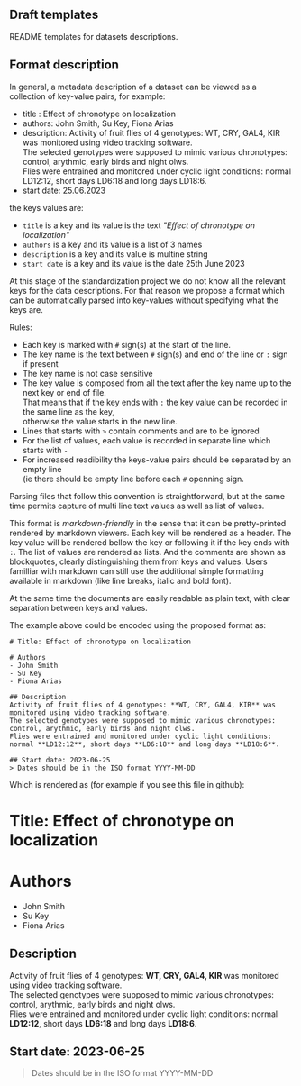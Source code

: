 ## Draft templates

README templates for datasets descriptions.

## Format description

In general, a metadata description of a dataset can be viewed as a collection of key-value pairs,
for example:

* title : Effect of chronotype on localization
* authors: John Smith, Su Key, Fiona Arias
* description: 
Activity of fruit flies of 4 genotypes: WT, CRY, GAL4, KIR was monitored using video tracking software.  
The selected genotypes were supposed to mimic various chronotypes: control, arythmic, early birds and night olws.  
Flies were entrained and monitored under cyclic light conditions: normal LD12:12, short days LD6:18 and long days LD18:6. 
* start date: 25.06.2023

the keys values are:
* `title` is a key and its value is the text *"Effect of chronotype on localization"*
* `authors` is a key and its value is a list of 3 names
* `description` is a key and its value is multine string
* `start date` is a key and its value is the date 25th June 2023

At this stage of the standardization project we do not know all the relevant keys for the data descriptions.
For that reason we propose a format which can be automatically parsed into key-values without specifying what the keys are.

Rules:
* Each key is marked with `#` sign(s) at the start of the line. 
* The key name is the text between `#` sign(s) and end of the line or `:` sign if present
* The key name is not case sensitive
* The key value is composed from all the text after the key name up to the next key or end of file.  
That means that if the key ends with `:` the key value can be recorded in the same line as the key,  
otherwise the value starts in the new line. 
* Lines that starts with `>` contain comments and are to be ignored
* For the list of values, each value is recorded in separate line which starts with `-`
* For increased readibility the keys-value pairs should be separated by an empty line  
(ie there should be empty line before each `#` openning sign.

Parsing files that follow this convention is straightforward, but at the same time permits capture of multi line text values
as well as list of values.

This format is *markdown-friendly* in the sense that it can be pretty-printed rendered by markdown viewers.
Each key will be rendered as a header. The key value will be rendered bellow the key or following it if the key ends with `:`.
The list of values are rendered as lists. And the comments are shown as blockquotes, clearly distinguishing them from keys and values.
Users familliar with markdown can still use the additional simple formatting available in markdown (like line breaks, italic and bold font).

At the same time the documents are easily readable as plain text, with clear separation between keys and values.

The example above could be encoded using the proposed format as:
```
# Title: Effect of chronotype on localization

# Authors 
- John Smith
- Su Key
- Fiona Arias

## Description 
Activity of fruit flies of 4 genotypes: **WT, CRY, GAL4, KIR** was monitored using video tracking software.  
The selected genotypes were supposed to mimic various chronotypes: control, arythmic, early birds and night olws.  
Flies were entrained and monitored under cyclic light conditions: 
normal **LD12:12**, short days **LD6:18** and long days **LD18:6**. 

## Start date: 2023-06-25
> Dates should be in the ISO format YYYY-MM-DD
```

Which is rendered as (for example if you see this file in github):

# Title: Effect of chronotype on localization
# Authors 
- John Smith
- Su Key
- Fiona Arias
## Description 
Activity of fruit flies of 4 genotypes: **WT, CRY, GAL4, KIR** was monitored using video tracking software.  
The selected genotypes were supposed to mimic various chronotypes: control, arythmic, early birds and night olws.  
Flies were entrained and monitored under cyclic light conditions: 
normal **LD12:12**, short days **LD6:18** and long days **LD18:6**. 
## Start date: 2023-06-25
> Dates should be in the ISO format YYYY-MM-DD


